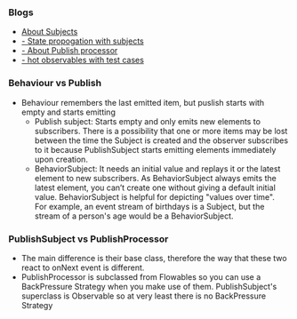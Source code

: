 ### Blogs

* [About Subjects](https://tech.instacart.com/how-to-think-about-subjects-in-rxjava-part-1-ca509b981020)
* [ - State propogation with subjects](https://proandroiddev.com/state-propagation-in-android-with-rxjava-subjects-81db49a0dd8e)
* [ - About Publish processor](https://medium.com/@ar.xa.vasquez/how-to-rxjava2-series-intro-and-publishprocessor-79c3fea17921)
* [ - hot observables with test cases](https://github.com/politrons/reactive/blob/master/src/test/java/rx/observables/connectable/HotObservable.java)


### Behaviour vs Publish

* Behaviour remembers the last emitted item, but puslish starts with empty and starts emitting
  * Publish subject: Starts empty and only emits new elements to subscribers. 
   There is a possibility that one or more items may be lost between the time the Subject is created and the observer 
   subscribes to it because PublishSubject starts emitting elements immediately upon creation.
  * BehaviorSubject: It needs an initial value and replays it or the latest element to new subscribers. 
  As BehaviorSubject always emits the latest element, you can’t create one without giving a default initial value. 
  BehaviorSubject is helpful for depicting "values over time". For example, an event stream of birthdays is a Subject, 
  but the stream of a person's age would be a BehaviorSubject.
  
### PublishSubject vs PublishProcessor

* The main difference is their base class, therefore the way that these two react to onNext event is different.
* PublishProcessor is subclassed from Flowables so you can use a BackPressure Strategy when you make use of them. PublishSubject's superclass is Observable so at very least there is no BackPressure Strategy
